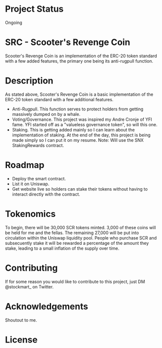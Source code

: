 # Project Status 

Ongoing 

# SRC - Scooter's Revenge Coin

Scooter's Revenge Coin is an implementation of the ERC-20 token standard with a few added features, the primary one being its anti-rugpull function. 

# Description 

As stated above, Scooter's Revenge Coin is a basic implementation of the ERC-20 token standard with a few additional features.
  - Anti-Rugpull. This function serves to protect holders from getting massively dumped on by a whale.
  - Voting/Governance. This project was inspired my Andre Cronje of YFI fame. YFI started off as a "valueless governance token", so will this one. 
  - Staking. This is getting added mainly so I can learn about the implementation of staking. At the end of the day, this project is being made simply so I can put it on my resume. Note: Will use the SNX StakingRewards contract.
  
# Roadmap 

- Deploy the smart contract.
- List it on Uniswap.
- Get website live so holders can stake their tokens without having to interact directly with the contract.

# Tokenomics 

To begin, there will be 30,000 SCR tokens minted. 3,000 of these coins will be held for me and the fellas. The remaining 27,000 will be put into circulation
within the Uniswap liquidity pool. People who purchase SCR and subsecuently stake it will be rewarded a percentage of the amount they stake, leading to a small inflation of the supply over time. 

# Contributing 

If for some reason you would like to contribute to this project, just DM @stockmart_ on Twitter. 

# Acknowledgements 

Shoutout to me. 

# License 
